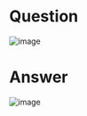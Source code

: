 # Question

![image](https://github.com/EKANATHAN-1001/Java-C-Basic/assets/116795679/2314753d-20e0-44df-88d3-36a7c2399479)


# Answer

![image](https://github.com/EKANATHAN-1001/Java-C-Basic/assets/116795679/5ac550e0-9d31-422b-8098-e01d95b4f2b3)
